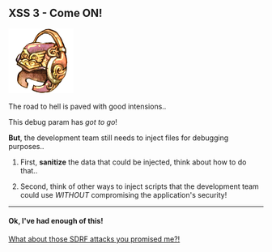 XSS 3 - Come ON!
----------------
![image](img/Music_4.png)

The road to hell is paved with good intensions..

This debug param has *got to go*!

**But**, the development team still needs to inject files for debugging purposes.. 

1. First, **sanitize** the data that could be injected, think about how to do that..

2. Second, think of other ways to inject scripts that the development team could use *WITHOUT* compromising the application's security!


- - - 
#### Ok, I've had enough of this!
[What about those SDRF attacks you promised me?!](08-CSRF.md)